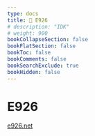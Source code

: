 ```yaml
---
type: docs
title: 🔷 E926
# description: "IDK"
# weight: 900
bookCollapseSection: false
bookFlatSection: false
bookToc: false
bookComments: false
bookSearchExclude: true
bookHidden: false
---
```


# E926

[e926.net](https://e926.net?nt)
